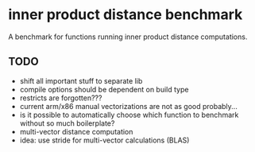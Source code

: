 # inner product distance benchmark

A benchmark for functions running inner product distance computations.

## TODO

- shift all important stuff to separate lib
- compile options should be dependent on build type
- restricts are forgotten???
- current arm/x86 manual vectorizations are not as good probably...
- is it possible to automatically choose which function to benchmark without so much boilerplate?
- multi-vector distance computation
- idea: use stride for multi-vector calculations (BLAS)
